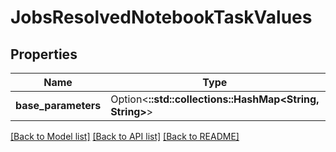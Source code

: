 # JobsResolvedNotebookTaskValues

## Properties

Name | Type | Description | Notes
------------ | ------------- | ------------- | -------------
**base_parameters** | Option<**::std::collections::HashMap<String, String>**> |  | [optional]

[[Back to Model list]](../README.md#documentation-for-models) [[Back to API list]](../README.md#documentation-for-api-endpoints) [[Back to README]](../README.md)


